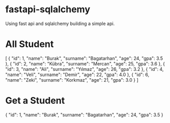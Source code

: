 # fastapi-sqlalchemy
Using fast api and sqlalchemy building a simple api.


 # All Student

[
    {
        "id": 1,
        "name": "Burak",
        "surname": "Bagatarhan",
        "age": 24,
        "gpa": 3.5
    },
    {
        "id": 2,
        "name": "Kübra",
        "surname": "Mercan",
        "age": 25,
        "gpa": 3.6
    },
    {
        "id": 3,
        "name": "Ali",
        "surname": "Yılmaz",
        "age": 26,
        "gpa": 3.2
    },
    {
        "id": 4,
        "name": "Veli",
        "surname": "Demir",
        "age": 22,
        "gpa": 4.0
    },
    {
        "id": 6,
        "name": "Zeki",
        "surname": "Korkmaz",
        "age": 21,
        "gpa": 3.0
    }
]

# Get a Student 

{
    "id": 1,
    "name": "Burak",
    "surname": "Bagatarhan",
    "age": 24,
    "gpa": 3.5
}

